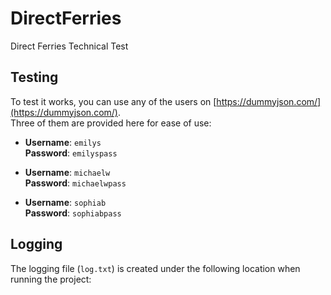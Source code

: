 # DirectFerries

Direct Ferries Technical Test

## Testing

To test it works, you can use any of the users on [https://dummyjson.com/](https://dummyjson.com/).  
Three of them are provided here for ease of use:

- **Username**: `emilys`  
  **Password**: `emilyspass`

- **Username**: `michaelw`  
  **Password**: `michaelwpass`

- **Username**: `sophiab`  
  **Password**: `sophiabpass`

## Logging

The logging file (`log.txt`) is created under the following location when running the project:

